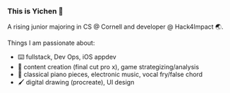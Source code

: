 ### This is Yichen :herb:
A rising junior majoring in CS @ Cornell and developer @ Hack4Impact :earth_asia:. 

Things I am passionate about:
- :keyboard: fullstack, Dev Ops, iOS appdev
- :movie_camera: content creation (final cut pro x), game strategizing/analysis
- :musical_keyboard: classical piano pieces, electronic music, vocal fry/false chord
- :paintbrush: digital drawing (procreate), UI design
